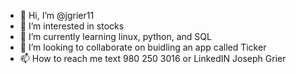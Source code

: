 - 👋 Hi, I’m @jgrier11
- 👀 I’m interested in stocks
- 🌱 I’m currently learning linux, python, and SQL
- 💞️ I’m looking to collaborate on buidling an app called Ticker
- 📫 How to reach me text 980 250 3016 or LinkedIN Joseph Grier

<!---
jgrier11/jgrier11 is a ✨ special ✨ repository because its `README.md` (this file) appears on your GitHub profile.
You can click the Preview link to take a look at your changes.
--->

